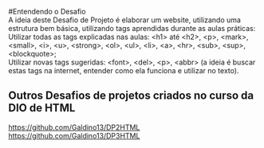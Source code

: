 #Entendendo o Desafio
 <br>
A ideia deste Desafio de Projeto é elaborar um website, utilizando uma estrutura bem básica, utilizando tags aprendidas durante as aulas práticas:
 <br>
Utilizar todas as tags explicadas nas aulas: &lt;h1&gt; até &lt;h2&gt;, &lt;p&gt;, &lt;mark&gt;, &lt;small&gt;, &lt;i&gt;, &lt;u&gt;, &lt;strong&gt;, &lt;ol&gt;, &lt;ul&gt;, &lt;li&gt;, &lt;a&gt;, &lt;hr&gt;, &lt;sub&gt;, &lt;sup&gt;, &lt;blockquote&gt;; <br>
Utilizar novas tags sugeridas: &lt;font&gt;, &lt;del&gt;, &lt;p&gt;, &lt;abbr&gt; (a ideia é buscar estas tags na internet, entender como ela funciona e utilizar no texto).

## Outros Desafios de projetos criados no curso da DIO de HTML <br>
https://github.com/Galdino13/DP2HTML <br>
https://github.com/Galdino13/DP3HTML<br>


